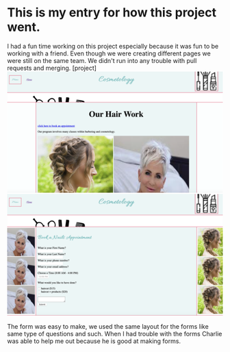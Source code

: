 # This is my entry for how this project went.

I had a fun time working on this project especially because it was fun to be working with a friend. Even though we were creating different pages we were still on the same team. We didn't run into any trouble with pull requests and merging.
[project]
![photos](../hairstyling.png)
![photos](../hairbooking.png)

The form was easy to make, we used the same layout for the forms like same type of questions and such. When I had trouble with the forms Charlie was able to help me out because he is good at making forms.
